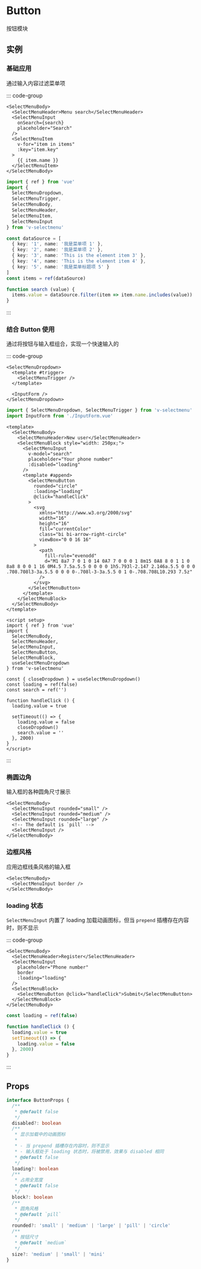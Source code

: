 # Button

按钮模块

## 实例

<script setup>
import {
  MenuSearch,
  MenuInput,
  MenuInputRounded,
  MenuInputBorder,
  MenuInputLoading
} from '@/script/select-menu/input'
</script>

### 基础应用

通过输入内容过滤菜单项

<MenuSearch />

::: code-group

```vue-html
<SelectMenuBody>
  <SelectMenuHeader>Menu search</SelectMenuHeader>
  <SelectMenuInput
    onSearch={search}
    placeholder="Search"
  />
  <SelectMenuItem
    v-for="item in items"
    :key="item.key"
  >
    {{ item.name }}
  </SelectMenuItem>
</SelectMenuBody>
```

```ts
import { ref } from 'vue'
import {
  SelectMenuDropdown,
  SelectMenuTrigger,
  SelectMenuBody,
  SelectMenuHeader,
  SelectMenuItem,
  SelectMenuInput
} from 'v-selectmenu'

const dataSource = [
  { key: '1', name: '我是菜单项 1' },
  { key: '2', name: '我是菜单项 2' },
  { key: '3', name: 'This is the element item 3' },
  { key: '4', name: 'This is the element item 4' },
  { key: '5', name: '我是菜单标题项 5' }
]
const items = ref(dataSource)

function search (value) {
  items.value = dataSource.filter(item => item.name.includes(value))
}
```

:::

### 结合 Button 使用

通过将按钮与输入框组合，实现一个快速输入的

<MenuInput />

::: code-group

```vue-html
<SelectMenuDropdown>
  <template #trigger>
    <SelectMenuTrigger />
  </template>

  <InputForm />
</SelectMenuDropdown>
```

```ts
import { SelectMenuDropdown, SelectMenuTrigger } from 'v-selectmenu'
import InputForm from './InputForm.vue'
```

```vue [InputForm.vue]
<template>
  <SelectMenuBody>
    <SelectMenuHeader>New user</SelectMenuHeader>
    <SelectMenuBlock style="width: 250px;">
      <SelectMenuInput
        v-model="search"
        placeholder="Your phone number"
        :disabled="loading"
      />
      <template #append>
        <SelectMenuButton
          rounded="circle"
          :loading="loading"
          @click="handleClick"
        >
          <svg
            xmlns="http://www.w3.org/2000/svg"
            width="16"
            height="16"
            fill="currentColor"
            class="bi bi-arrow-right-circle"
            viewBox="0 0 16 16"
          >
            <path
              fill-rule="evenodd"
              d="M1 8a7 7 0 1 0 14 0A7 7 0 0 0 1 8m15 0A8 8 0 1 1 0 8a8 8 0 0 1 16 0M4.5 7.5a.5.5 0 0 0 0 1h5.793l-2.147 2.146a.5.5 0 0 0 .708.708l3-3a.5.5 0 0 0 0-.708l-3-3a.5.5 0 1 0-.708.708L10.293 7.5z"
            />
          </svg>
        </SelectMenuButton>
      </template>
    </SelectMenuBlock>
  </SelectMenuBody>
</template>

<script setup>
import { ref } from 'vue'
import {
  SelectMenuBody,
  SelectMenuHeader,
  SelectMenuInput,
  SelectMenuButton,
  SelectMenuBlock,
  useSelectMenuDropdown
} from 'v-selectmenu'

const { closeDropdown } = useSelectMenuDropdown()
const loading = ref(false)
const search = ref('')

function handleClick () {
  loading.value = true

  setTimeout(() => {
    loading.value = false
    closeDropdown()
    search.value = ''
  }, 2000)
}
</script>
```

:::

### 椭圆边角

输入框的各种圆角尺寸展示

<MenuInputRounded />

```vue-html
<SelectMenuBody>
  <SelectMenuInput rounded="small" />
  <SelectMenuInput rounded="medium" />
  <SelectMenuInput rounded="large" />
  <!-- The default is `pill` -->
  <SelectMenuInput />
</SelectMenuBody>
```

### 边框风格

应用边框线条风格的输入框

<MenuInputBorder />

```vue-html
<SelectMenuBody>
  <SelectMenuInput border />
</SelectMenuBody>
```

### loading 状态

`SelectMenuInput` 内置了 loading 加载动画图标，但当 `prepend` 插槽存在内容时，则不显示

<MenuInputLoading />

::: code-group

```vue-html
<SelectMenuBody>
  <SelectMenuHeader>Register</SelectMenuHeader>
  <SelectMenuInput
    placeholder="Phone number"
    border
    :loading="loading"
  />
  <SelectMenuBlock>
    <SelectMenuButton @click="handleClick">Submit</SelectMenuButton>
  </SelectMenuBlock>
</SelectMenuBody>
```

```js
const loading = ref(false)

function handleClick () {
  loading.value = true
  setTimeout(() => {
    loading.value = false
  }, 2000)
}
```

:::

## Props

```ts
interface ButtonProps {
  /**
   * @default false
   */
  disabled?: boolean
  /**
   * 显示加载中的动画图标
   * 
   * - 当 prepend 插槽存在内容时，则不显示
   * - 输入框处于 loading 状态时，将被禁用，效果与 disabled 相同
   * @default false
   */
  loading?: boolean
  /**
   * 占用全宽度
   * @default false
   */
  block?: boolean
  /**
   * 圆角风格
   * @default `pill`
   */
  rounded?: 'small' | 'medium' | 'large' | 'pill' | 'circle'
  /**
   * 按钮尺寸
   * @default `medium`
   */
  size?: 'medium' | 'small' | 'mini'
}
```
